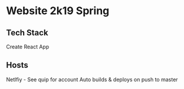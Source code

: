# Website 2k19 Spring

## Tech Stack

Create React App

## Hosts

Netlfiy - See quip for account
Auto builds & deploys on push to master
